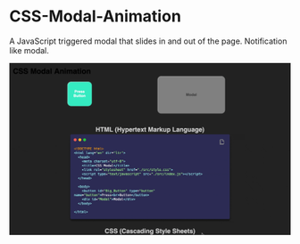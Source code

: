 # CSS-Modal-Animation
A JavaScript triggered modal that slides in and out of the page. Notification like modal.

<p align="center">
  <a href="https://michaeltr7.github.io/CSS-Modal-Animation/">
    <img src="./Modal.gif" width="1000px">
  </a>
</p>
